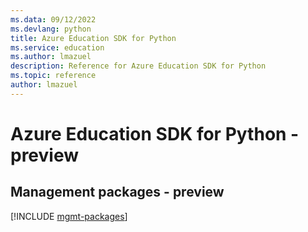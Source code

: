 ```yaml
---
ms.data: 09/12/2022
ms.devlang: python
title: Azure Education SDK for Python
ms.service: education
ms.author: lmazuel
description: Reference for Azure Education SDK for Python
ms.topic: reference
author: lmazuel
---
```

# Azure Education SDK for Python - preview

## Management packages - preview
[!INCLUDE [mgmt-packages](education-mgmt-index.md)]